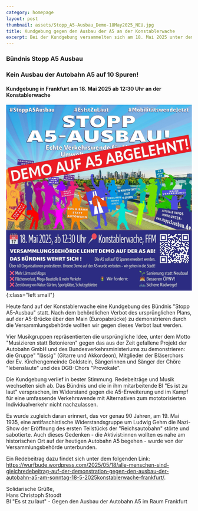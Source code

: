 ```yaml
---
category: homepage
layout: post
thumbnail: assets/Stopp_A5-Ausbau_Demo-18May2025_NEU.jpg
title: Kundgebung gegen den Ausbau der A5 an der Konstablerwache
excerpt: Bei der Kundgebung versammelten sich am 18. Mai 2025 unter dem Motto "Musizieren statt Betonieren" ca. 400 Teilnehmer
---
```

### Bündnis Stopp A5 Ausbau 
### Kein Ausbau der Autobahn A5 auf 10 Spuren! 
#### Kundgebung in Frankfurt am 18. Mai 2025 ab 12:30 Uhr an der Konstablerwache

![Aufruf zur Demo an der Konstablerwache](/assets/Stopp_A5-Ausbau_Demo-18May2025_NEU.jpg){:class="left small"}

Heute fand auf der Konstablerwache eine Kundgebung des Bündnis "Stopp A5-Ausbau" statt. Nach dem behördlichen Verbot des ursprünglichen Plans, auf der A5-Brücke über den Main (Europabrücke) zu demonstrieren durch die Versammlungsbehörde wollten wir gegen dieses Verbot laut werden.

Vier Musikgruppen repräsentierten die ursprüngliche Idee, unter dem Motto "Musizieren statt Betonieren" gegen das aus der Zeit gefallene Projekt der Autobahn GmbH und des Bundesverkehrsministeriums zu demonstrieren: die Gruppe" "lässig" (Gitarre und Akkordeon), Mitglieder der Bläserchors der Ev. Kirchengemeinde Goldstein, Sängerinnen und Sänger der Chöre "lebenslaute" und des DGB-Chors "Provokale".

Die Kundgebung verlief in bester Stimmung. Redebeiträge und Musik wechselten sich ab. Das Bündnis und die in ihm mitarbeitende BI "Es ist zu laut" versprachen, im Widerstand gegen die A5-Erweiterung und im Kampf für eine umfassende Verkehrswende mit Alternativen zum mototorisierten Individualverkehr nicht nachzulassen.

Es wurde zugleich daran erinnert, das vor genau 90 Jahren, am 19. Mai 1935, eine antifaschistische Widerstandsgruppe um Ludwig Gehm die Nazi-Show der Eröffnung des ersten Teilstücks der "Reichsautobahn" störte und sabotierte.
Auch dieses Gedenken - die Aktivist:innen wollten es nahe am historischen Ort auf der heutigen Autobahn A5 begehen - wurde von der Versammlungsbehörde unterbunden.

Ein Redebeitrag dazu findet sich unter dem folgenden Link: <https://wurfbude.wordpress.com/2025/05/18/alle-menschen-sind-gleichredebeitrag-auf-der-demonstration-gegen-den-ausbau-der-autobahn-a5-am-sonntag-18-5-2025konstablerwache-frankfurt/>.

Solidarische Grüße,\
Hans Christoph Stoodt\
BI "Es st zu laut" - Gegen den Ausbau der Autobahn A5 im Raum Frankfurt
